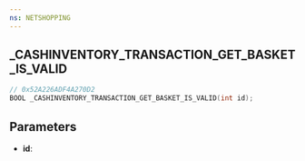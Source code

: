 ```yaml
---
ns: NETSHOPPING
---
```

## _CASHINVENTORY_TRANSACTION_GET_BASKET_IS_VALID

```c
// 0x52A226ADF4A270D2
BOOL _CASHINVENTORY_TRANSACTION_GET_BASKET_IS_VALID(int id);
```

## Parameters
* **id**:
